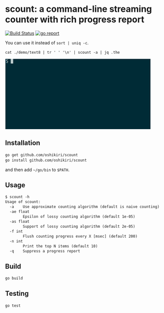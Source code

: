 scount: a command-line streaming counter with rich progress report
==========

[![Build Status](https://github.com/oshikiri/scount/workflows/Go/badge.svg)](https://github.com/oshikiri/scount/actions) [![go report](https://goreportcard.com/badge/github.com/oshikiri/scount)](https://goreportcard.com/report/github.com/oshikiri/scount)


You can use it instead of `sort | uniq -c`.

```shell
cat ./demo/text8 | tr ' ' '\n' | scount -a | jq .the
```

![demo animation: approximate count using text8](demo/demo-text8-approximate-count.gif)


## Installation
```sh
go get github.com/oshikiri/scount
go install github.com/oshikiri/scount
```

and then add `~/go/bin` to `$PATH`.


## Usage
```
$ scount -h
Usage of scount:
  -a    Use approximate counting algorithm (default is naive counting)
  -ae float
        Epsilon of lossy counting algorithm (default 1e-05)
  -as float
        Support of lossy counting algorithm (default 2e-05)
  -f int
        Flush counting progress every X [msec] (default 200)
  -n int
        Print the top N items (default 10)
  -q    Suppress a progress report
```


## Build
```sh
go build
```


## Testing
```sh
go test
```
